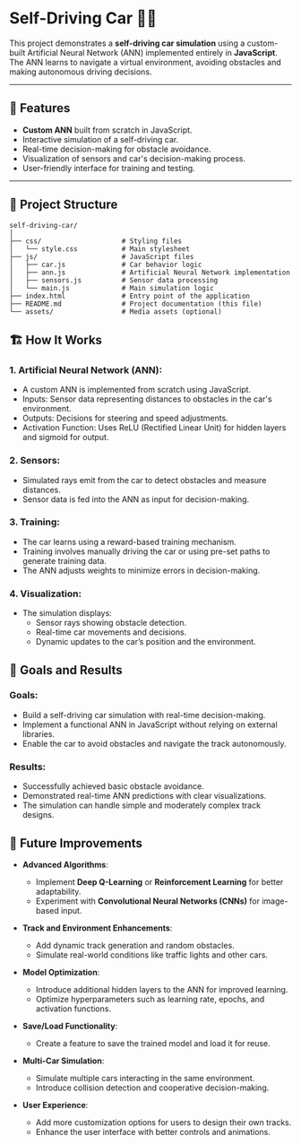# Self-Driving Car 🚗🤖

This project demonstrates a **self-driving car simulation** using a custom-built Artificial Neural Network (ANN) implemented entirely in **JavaScript**. The ANN learns to navigate a virtual environment, avoiding obstacles and making autonomous driving decisions.

---

## 🚀 Features

- **Custom ANN** built from scratch in JavaScript.
- Interactive simulation of a self-driving car.
- Real-time decision-making for obstacle avoidance.
- Visualization of sensors and car's decision-making process.
- User-friendly interface for training and testing.

---

## 📂 Project Structure

```plaintext
self-driving-car/
│
├── css/                    # Styling files
│   └── style.css           # Main stylesheet
├── js/                     # JavaScript files
│   ├── car.js              # Car behavior logic
│   ├── ann.js              # Artificial Neural Network implementation
│   ├── sensors.js          # Sensor data processing
│   └── main.js             # Main simulation logic
├── index.html              # Entry point of the application
├── README.md               # Project documentation (this file)
└── assets/                 # Media assets (optional)
```
## 🏗️ How It Works

### 1. **Artificial Neural Network (ANN)**:
- A custom ANN is implemented from scratch using JavaScript.
- Inputs: Sensor data representing distances to obstacles in the car's environment.
- Outputs: Decisions for steering and speed adjustments.
- Activation Function: Uses ReLU (Rectified Linear Unit) for hidden layers and sigmoid for output.

### 2. **Sensors**:
- Simulated rays emit from the car to detect obstacles and measure distances.
- Sensor data is fed into the ANN as input for decision-making.

### 3. **Training**:
- The car learns using a reward-based training mechanism.
- Training involves manually driving the car or using pre-set paths to generate training data.
- The ANN adjusts weights to minimize errors in decision-making.

### 4. **Visualization**:
- The simulation displays:
  - Sensor rays showing obstacle detection.
  - Real-time car movements and decisions.
  - Dynamic updates to the car’s position and the environment.
## 🎯 Goals and Results

### Goals:
- Build a self-driving car simulation with real-time decision-making.
- Implement a functional ANN in JavaScript without relying on external libraries.
- Enable the car to avoid obstacles and navigate the track autonomously.

### Results:
- Successfully achieved basic obstacle avoidance.
- Demonstrated real-time ANN predictions with clear visualizations.
- The simulation can handle simple and moderately complex track designs.
## 🚧 Future Improvements

- **Advanced Algorithms**:
  - Implement **Deep Q-Learning** or **Reinforcement Learning** for better adaptability.
  - Experiment with **Convolutional Neural Networks (CNNs)** for image-based input.

- **Track and Environment Enhancements**:
  - Add dynamic track generation and random obstacles.
  - Simulate real-world conditions like traffic lights and other cars.

- **Model Optimization**:
  - Introduce additional hidden layers to the ANN for improved learning.
  - Optimize hyperparameters such as learning rate, epochs, and activation functions.

- **Save/Load Functionality**:
  - Create a feature to save the trained model and load it for reuse.

- **Multi-Car Simulation**:
  - Simulate multiple cars interacting in the same environment.
  - Introduce collision detection and cooperative decision-making.

- **User Experience**:
  - Add more customization options for users to design their own tracks.
  - Enhance the user interface with better controls and animations.
